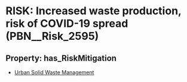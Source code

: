 # RISK: __Increased waste production, risk of COVID-19 spread__ (PBN__Risk_2595)

## Property: has_RiskMitigation

* [Urban Solid Waste Management](PBN__Mitigation_500)

